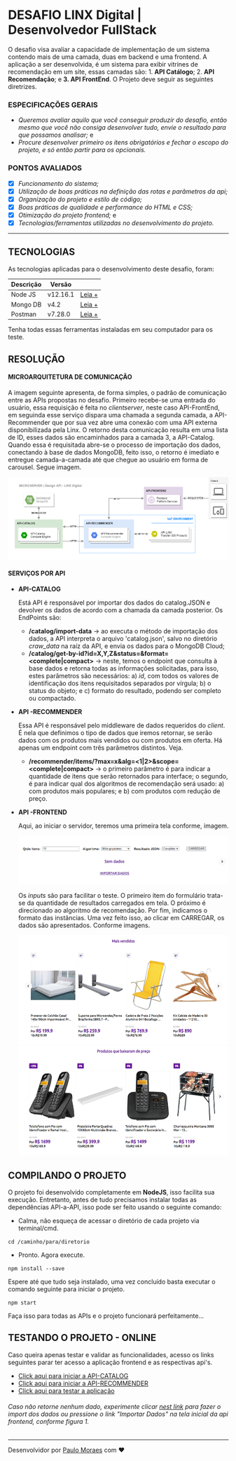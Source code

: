 # **DESAFIO LINX Digital | Desenvolvedor FullStack**

O desafio visa avaliar a capacidade de implementação de um sistema contendo mais de uma camada, duas em backend e uma frontend. A aplicação a ser desenvolvida, é um sistema para exibir vitrines de recomendação em um site, essas camadas são: 1. **API Catálogo**; 2. **API Recomendação**; e **3. API FrontEnd**. O Projeto deve seguir as seguintes diretrizes.

### **ESPECIFICAÇÕES GERAIS**
- *Queremos avaliar aquilo que você conseguir produzir do desafio, então mesmo que você não consiga desenvolver tudo, envie o resultado para que possamos analisar;* e
- *Procure desenvolver primeiro os itens obrigatórios e fechar o escopo do projeto, e só então partir para os opcionais.*

### **PONTOS AVALIADOS**
- [x] *Funcionamento do sistema;*
- [x] *Utilização de boas práticas na definição das rotas e parâmetros da api;*
- [x] *Organização do projeto e estilo de código;*
- [x] *Boas práticas de qualidade e performance do HTML e CSS;*
- [x] *Otimização do projeto frontend;* e
- [x] *Tecnologias/ferramentas utilizadas no desenvolvimento do projeto.*

---

## **TECNOLOGIAS**

As tecnologias aplicadas para o desenvolvimento deste desafio, foram:

| Descrição | Versão |          |
|-----------|--------|----------|
| Node JS   |v12.16.1 | [Leia +](https://nodejs.org/en/)    |
| Mongo DB  |v4.2 | [Leia +](https://www.mongodb.com/)  |
| Postman  |v7.28.0 | [Leia +](https://www.postman.com/)  |

Tenha todas essas ferramentas instaladas em seu computador para os teste.

## **RESOLUÇÃO**

#### **MICROARQUITETURA DE COMUNICAÇÃO**

A imagem seguinte apresenta, de forma simples, o padrão de comunicação entre as APIs propostas no desafio. Primeiro recebe-se uma entrada do usuário, essa requisição é feita no *clientserver*, neste caso API-FrontEnd, em seguinda esse serviço dispara uma chamada a segunda camada, a API-Recommender que por sua vez abre uma conexão com uma API externa disponibilizada pela Linx. O retorno desta comunicação resulta em uma lista de ID, esses dados são encaminhados para a camada 3, a API-Catalog. Quando essa é requisitada abre-se o processo de importação dos dados, conectando à base de dados MongoDB, feito isso, o retorno é imediato e entregue camada-a-camada até que chegue ao usuário em forma de carousel. Segue imagem.

<img src="design.png">

#### **SERVIÇOS POR API**

- **API-CATALOG**

    Está API é responsável por importar dos dados do catalog.JSON e devolver os dados de acordo com a chamada da camada posterior. Os EndPoints são:

  - **/catalog/import-data** -> ao executa o método de importação dos dados, a API interpreta o arquivo 'catalog.json', salvo no diretório *craw_data* na raíz da API, e envia os dados para o MongoDB Cloud;
  - **/catalog/get-by-id?id=X,Y,Z&status=<AVAILABLE>&format=<complete|compact>** -> neste, temos o endpoint que consulta à base dados e retorna todas as informações solicitadas, para isso, estes parâmetros são necessários: a) *id*, com todos os valores de identificação dos itens requisitados separados por vírgula; b) o status do objeto; e c) formato do resultado, podendo ser completo ou compactado.

- **API -RECOMMENDER**

    Essa API é responsável pelo middleware de dados requeridos do *client*. É nela que definimos o tipo de dados que iremos retornar, se serão dados com os produtos mais vendidos ou com produtos em oferta. Há apenas um endpoint com três parâmetros distintos. Veja.

    - **/recommender/items/?max=x&alg=<1|2>&scope=<complete|compact>** -> o primeiro parâmetro é para indicar a quantidade de itens que serão retornados para interface; o segundo, é para indicar qual dos algoritmos de recomendação será usado: a) com produtos mais populares; e b) com produtos com redução de preço.

- **API -FRONTEND**

    Aqui, ao iniciar o servidor, teremos uma primeira tela conforme, imagem.

    <img src="front_1.PNG">

    Os *inputs* são para facilitar o teste. O primeiro item do formulário trata-se da quantidade de resultados carregados em tela. O próximo é direcionado ao algoritmo de recomendação. Por fim, indicamos o formato das instâncias. Uma vez feito isso, ao clicar em CARREGAR, os dados são apresentados. Conforme imagens.

    <img src="front_2.PNG" height="250">
    <img src="front_3.PNG" height="250">

## **COMPILANDO O PROJETO**

  O projeto foi desenvolvido completamente em **NodeJS**, isso facilita sua execução. Entretanto, antes de tudo precisamos instalar todas as dependências API-a-API, isso pode ser feito usando o seguinte comando:

  - Calma, não esqueça de acessar o diretório de cada projeto via terminal/cmd.
  ````
  cd /caminho/para/diretorio
  ````
  - Pronto. Agora execute.
  ````
  npm install --save
  ````
  Espere até que tudo seja instalado, uma vez concluído basta executar o comando seguinte para iniciar o projeto.
   ````
  npm start
  ````
  Faça isso para todas as APIs e o projeto funcionará perfeitamente...


## **TESTANDO O PROJETO - ONLINE**

  Caso queira apenas testar e validar as funcionalidades, acesso os links seguintes parar ter acesso a aplicação frontend e as respectivas api's.

  - [Click aqui para iniciar a API-CATALOG](https://catalog-linx.herokuapp.com/)
  - [Click aqui para iniciar a API-RECOMMENDER](https://recommender-linx.herokuapp.com/)
  - [Click aqui para testar a aplicação](https://front-linx.herokuapp.com/)


###### Caso não retorne nenhum dado, experimente clicar [nest link](https://catalog-linx.herokuapp.com/catalog/import-data) para fazer o import dos dados ou pressione o link "Importar Dados" na tela inicial da api frontend, conforme figura 1.

---
Desenvolvidor por [Paulo Moraes](http://pauloigorms.github.io/) com ❤️